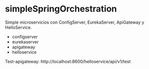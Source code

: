 # simpleSpringOrchestration
Simple microservicios con ConfigServer, EurekaServer, ApiGateway y HelloService.

- configserver
- eurekaserver
- apigateway
- helloservice

Test-apigateway:
http://localhost:8600/helloservice/api/v1/test